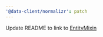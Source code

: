 ```yaml
---
'@data-client/normalizr': patch
---
```


Update README to link to [EntityMixin](https://dataclient.io/rest/api/EntityMixin)
